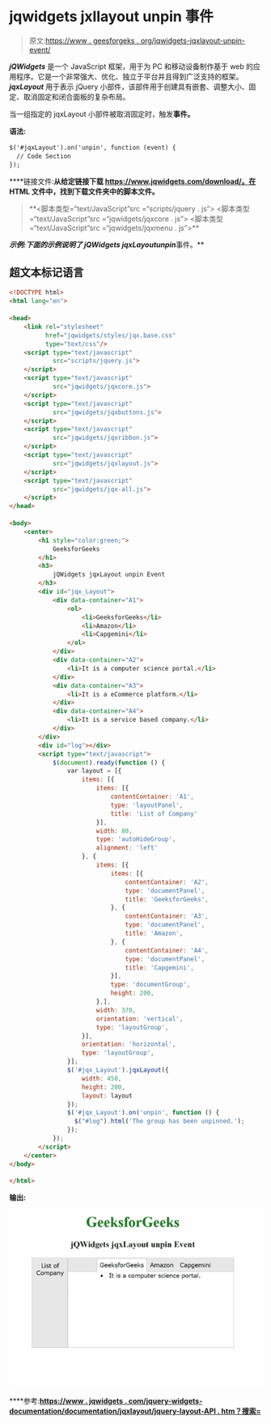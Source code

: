 # jqwidgets jxllayout unpin 事件

> 原文:[https://www . geesforgeks . org/jqwidgets-jqxlayout-unpin-event/](https://www.geeksforgeeks.org/jqwidgets-jqxlayout-unpin-event/)

***jQWidgets*** 是一个 JavaScript 框架，用于为 PC 和移动设备制作基于 web 的应用程序。它是一个非常强大、优化、独立于平台并且得到广泛支持的框架。 ***jqxLayout*** 用于表示 jQuery 小部件，该部件用于创建具有嵌套、调整大小、固定、取消固定和闭合面板的复杂布局。

当一组指定的 jqxLayout 小部件被取消固定时，触发**事件。**

****语法:****

```html
$('#jqxLayout').on('unpin', function (event) {
  // Code Section
});
```

****链接文件:**从给定链接下载 https://www.jqwidgets.com/download/。在 HTML 文件中，找到下载文件夹中的脚本文件。**

> <link rel="”stylesheet”" href="”jqwidgets/styles/jqx.base.css”" type="”text/css”"> **<脚本类型=“text/JavaScript”src =“scripts/jquery . js”></脚本>
> <脚本类型=“text/JavaScript”src =“jqwidgets/jqxcore . js”></脚本>
> <脚本类型=“text/JavaScript”src =“jqwidgets/jqxmenu . js”>**

****示例:**下面的示例说明了 jQWidgets jqxLayout***unpin***事件。**

## **超文本标记语言**

```html
<!DOCTYPE html>
<html lang="en">

<head>
    <link rel="stylesheet" 
          href="jqwidgets/styles/jqx.base.css" 
          type="text/css"/>
    <script type="text/javascript" 
            src="scripts/jquery.js">
    </script>
    <script type="text/javascript" 
            src="jqwidgets/jqxcore.js">
    </script>
    <script type="text/javascript" 
            src="jqwidgets/jqxbuttons.js">
    </script>
    <script type="text/javascript" 
            src="jqwidgets/jqxribbon.js">
    </script>
    <script type="text/javascript" 
            src="jqwidgets/jqxlayout.js">
    </script>
    <script type="text/javascript" 
            src="jqwidgets/jqx-all.js">
    </script>
</head>

<body>
    <center>
        <h1 style="color:green;">
            GeeksforGeeks
        </h1>
        <h3>
            jQWidgets jqxLayout unpin Event
        </h3>
        <div id="jqx_Layout">
            <div data-container="A1">
                <ol>
                    <li>GeeksforGeeks</li>
                    <li>Amazon</li>
                    <li>Capgemini</li>
                </ol>
            </div>
            <div data-container="A2">
                <li>It is a computer science portal.</li>
            </div>
            <div data-container="A3">
                <li>It is a eCommerce platform.</li>
            </div>
            <div data-container="A4">
                <li>It is a service based company.</li>
            </div>
        </div>
        <div id="log"></div>
        <script type="text/javascript">
            $(document).ready(function () {
                var layout = [{
                    items: [{
                        items: [{
                            contentContainer: 'A1',
                            type: 'layoutPanel',
                            title: 'List of Company'
                        }],
                        width: 80,
                        type: 'autoHideGroup',
                        alignment: 'left'
                    }, {
                        items: [{
                            items: [{
                                contentContainer: 'A2',
                                type: 'documentPanel',
                                title: 'GeeksforGeeks',
                            }, {
                                contentContainer: 'A3',
                                type: 'documentPanel',
                                title: 'Amazon',
                            }, {
                                contentContainer: 'A4',
                                type: 'documentPanel',
                                title: 'Capgemini',
                            }],
                            type: 'documentGroup',
                            height: 200,
                        },],
                        width: 370,
                        orientation: 'vertical',
                        type: 'layoutGroup',
                    }],
                    orientation: 'horizontal',
                    type: 'layoutGroup',
                }];
                $('#jqx_Layout').jqxLayout({
                    width: 450,
                    height: 200,
                    layout: layout
                });
                $('#jqx_Layout').on('unpin', function () {
                  $("#log").html('The group has been unpinned.');
                });
            });
        </script>
    </center>
</body>

</html>
```

****输出:****

**![](img/5cdb37dc6a19227ae5c2ac23369cb42e.png)**

****参考:**[https://www . jqwidgets . com/jquery-widgets-documentation/documentation/jqxlayout/jquery-layout-API . htm？搜索=](https://www.jqwidgets.com/jquery-widgets-documentation/documentation/jqxlayout/jquery-layout-api.htm?search=)**